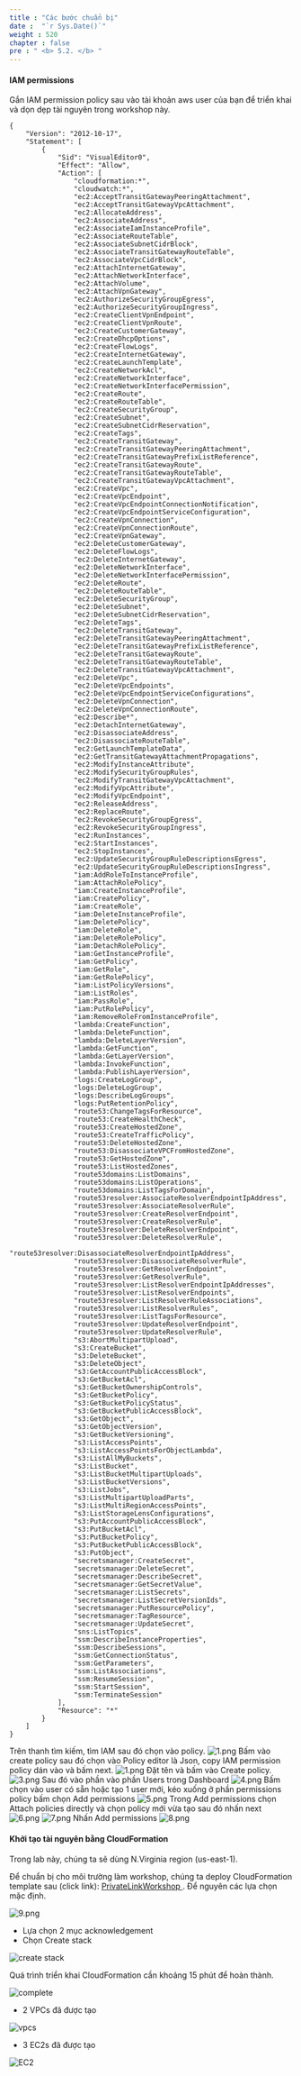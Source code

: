 ```yaml
---
title : "Các bước chuẩn bị"
date :  "`r Sys.Date()`" 
weight : 520
chapter : false
pre : " <b> 5.2. </b> "
---
```


#### IAM permissions
Gắn IAM permission policy sau vào tài khoản aws user của bạn để triển khai và dọn dẹp tài nguyên trong workshop này.
```
{
    "Version": "2012-10-17",
    "Statement": [
        {
            "Sid": "VisualEditor0",
            "Effect": "Allow",
            "Action": [
                "cloudformation:*",
                "cloudwatch:*",
                "ec2:AcceptTransitGatewayPeeringAttachment",
                "ec2:AcceptTransitGatewayVpcAttachment",
                "ec2:AllocateAddress",
                "ec2:AssociateAddress",
                "ec2:AssociateIamInstanceProfile",
                "ec2:AssociateRouteTable",
                "ec2:AssociateSubnetCidrBlock",
                "ec2:AssociateTransitGatewayRouteTable",
                "ec2:AssociateVpcCidrBlock",
                "ec2:AttachInternetGateway",
                "ec2:AttachNetworkInterface",
                "ec2:AttachVolume",
                "ec2:AttachVpnGateway",
                "ec2:AuthorizeSecurityGroupEgress",
                "ec2:AuthorizeSecurityGroupIngress",
                "ec2:CreateClientVpnEndpoint",
                "ec2:CreateClientVpnRoute",
                "ec2:CreateCustomerGateway",
                "ec2:CreateDhcpOptions",
                "ec2:CreateFlowLogs",
                "ec2:CreateInternetGateway",
                "ec2:CreateLaunchTemplate",
                "ec2:CreateNetworkAcl",
                "ec2:CreateNetworkInterface",
                "ec2:CreateNetworkInterfacePermission",
                "ec2:CreateRoute",
                "ec2:CreateRouteTable",
                "ec2:CreateSecurityGroup",
                "ec2:CreateSubnet",
                "ec2:CreateSubnetCidrReservation",
                "ec2:CreateTags",
                "ec2:CreateTransitGateway",
                "ec2:CreateTransitGatewayPeeringAttachment",
                "ec2:CreateTransitGatewayPrefixListReference",
                "ec2:CreateTransitGatewayRoute",
                "ec2:CreateTransitGatewayRouteTable",
                "ec2:CreateTransitGatewayVpcAttachment",
                "ec2:CreateVpc",
                "ec2:CreateVpcEndpoint",
                "ec2:CreateVpcEndpointConnectionNotification",
                "ec2:CreateVpcEndpointServiceConfiguration",
                "ec2:CreateVpnConnection",
                "ec2:CreateVpnConnectionRoute",
                "ec2:CreateVpnGateway",
                "ec2:DeleteCustomerGateway",
                "ec2:DeleteFlowLogs",
                "ec2:DeleteInternetGateway",
                "ec2:DeleteNetworkInterface",
                "ec2:DeleteNetworkInterfacePermission",
                "ec2:DeleteRoute",
                "ec2:DeleteRouteTable",
                "ec2:DeleteSecurityGroup",
                "ec2:DeleteSubnet",
                "ec2:DeleteSubnetCidrReservation",
                "ec2:DeleteTags",
                "ec2:DeleteTransitGateway",
                "ec2:DeleteTransitGatewayPeeringAttachment",
                "ec2:DeleteTransitGatewayPrefixListReference",
                "ec2:DeleteTransitGatewayRoute",
                "ec2:DeleteTransitGatewayRouteTable",
                "ec2:DeleteTransitGatewayVpcAttachment",
                "ec2:DeleteVpc",
                "ec2:DeleteVpcEndpoints",
                "ec2:DeleteVpcEndpointServiceConfigurations",
                "ec2:DeleteVpnConnection",
                "ec2:DeleteVpnConnectionRoute",
                "ec2:Describe*",
                "ec2:DetachInternetGateway",
                "ec2:DisassociateAddress",
                "ec2:DisassociateRouteTable",
                "ec2:GetLaunchTemplateData",
                "ec2:GetTransitGatewayAttachmentPropagations",
                "ec2:ModifyInstanceAttribute",
                "ec2:ModifySecurityGroupRules",
                "ec2:ModifyTransitGatewayVpcAttachment",
                "ec2:ModifyVpcAttribute",
                "ec2:ModifyVpcEndpoint",
                "ec2:ReleaseAddress",
                "ec2:ReplaceRoute",
                "ec2:RevokeSecurityGroupEgress",
                "ec2:RevokeSecurityGroupIngress",
                "ec2:RunInstances",
                "ec2:StartInstances",
                "ec2:StopInstances",
                "ec2:UpdateSecurityGroupRuleDescriptionsEgress",
                "ec2:UpdateSecurityGroupRuleDescriptionsIngress",
                "iam:AddRoleToInstanceProfile",
                "iam:AttachRolePolicy",
                "iam:CreateInstanceProfile",
                "iam:CreatePolicy",
                "iam:CreateRole",
                "iam:DeleteInstanceProfile",
                "iam:DeletePolicy",
                "iam:DeleteRole",
                "iam:DeleteRolePolicy",
                "iam:DetachRolePolicy",
                "iam:GetInstanceProfile",
                "iam:GetPolicy",
                "iam:GetRole",
                "iam:GetRolePolicy",
                "iam:ListPolicyVersions",
                "iam:ListRoles",
                "iam:PassRole",
                "iam:PutRolePolicy",
                "iam:RemoveRoleFromInstanceProfile",
                "lambda:CreateFunction",
                "lambda:DeleteFunction",
                "lambda:DeleteLayerVersion",
                "lambda:GetFunction",
                "lambda:GetLayerVersion",
                "lambda:InvokeFunction",
                "lambda:PublishLayerVersion",
                "logs:CreateLogGroup",
                "logs:DeleteLogGroup",
                "logs:DescribeLogGroups",
                "logs:PutRetentionPolicy",
                "route53:ChangeTagsForResource",
                "route53:CreateHealthCheck",
                "route53:CreateHostedZone",
                "route53:CreateTrafficPolicy",
                "route53:DeleteHostedZone",
                "route53:DisassociateVPCFromHostedZone",
                "route53:GetHostedZone",
                "route53:ListHostedZones",
                "route53domains:ListDomains",
                "route53domains:ListOperations",
                "route53domains:ListTagsForDomain",
                "route53resolver:AssociateResolverEndpointIpAddress",
                "route53resolver:AssociateResolverRule",
                "route53resolver:CreateResolverEndpoint",
                "route53resolver:CreateResolverRule",
                "route53resolver:DeleteResolverEndpoint",
                "route53resolver:DeleteResolverRule",
                "route53resolver:DisassociateResolverEndpointIpAddress",
                "route53resolver:DisassociateResolverRule",
                "route53resolver:GetResolverEndpoint",
                "route53resolver:GetResolverRule",
                "route53resolver:ListResolverEndpointIpAddresses",
                "route53resolver:ListResolverEndpoints",
                "route53resolver:ListResolverRuleAssociations",
                "route53resolver:ListResolverRules",
                "route53resolver:ListTagsForResource",
                "route53resolver:UpdateResolverEndpoint",
                "route53resolver:UpdateResolverRule",
                "s3:AbortMultipartUpload",
                "s3:CreateBucket",
                "s3:DeleteBucket",
                "s3:DeleteObject",
                "s3:GetAccountPublicAccessBlock",
                "s3:GetBucketAcl",
                "s3:GetBucketOwnershipControls",
                "s3:GetBucketPolicy",
                "s3:GetBucketPolicyStatus",
                "s3:GetBucketPublicAccessBlock",
                "s3:GetObject",
                "s3:GetObjectVersion",
                "s3:GetBucketVersioning",
                "s3:ListAccessPoints",
                "s3:ListAccessPointsForObjectLambda",
                "s3:ListAllMyBuckets",
                "s3:ListBucket",
                "s3:ListBucketMultipartUploads",
                "s3:ListBucketVersions",
                "s3:ListJobs",
                "s3:ListMultipartUploadParts",
                "s3:ListMultiRegionAccessPoints",
                "s3:ListStorageLensConfigurations",
                "s3:PutAccountPublicAccessBlock",
                "s3:PutBucketAcl",
                "s3:PutBucketPolicy",
                "s3:PutBucketPublicAccessBlock",
                "s3:PutObject",
                "secretsmanager:CreateSecret",
                "secretsmanager:DeleteSecret",
                "secretsmanager:DescribeSecret",
                "secretsmanager:GetSecretValue",
                "secretsmanager:ListSecrets",
                "secretsmanager:ListSecretVersionIds",
                "secretsmanager:PutResourcePolicy",
                "secretsmanager:TagResource",
                "secretsmanager:UpdateSecret",
                "sns:ListTopics",
                "ssm:DescribeInstanceProperties",
                "ssm:DescribeSessions",
                "ssm:GetConnectionStatus",
                "ssm:GetParameters",
                "ssm:ListAssociations",
                "ssm:ResumeSession",
                "ssm:StartSession",
                "ssm:TerminateSession"
            ],
            "Resource": "*"
        }
    ]
}

```
Trên thanh tìm kiếm, tìm IAM sau đó chọn vào policy.
![1.png](/images/5-Workshop/5.2-Prerequisite/2.png)
Bấm vào create policy sau đó chọn vào Policy editor là Json, copy IAM permission policy dán vào và bấm next.
![1.png](/images/5-Workshop/5.2-Prerequisite/1.png)
Đặt tên và bấm vào Create policy.
![3.png](/images/5-Workshop/5.2-Prerequisite/3.png)
Sau đó vào phần vào phần Users trong Dashboard 
![4.png](/images/5-Workshop/5.2-Prerequisite/4.png)
Bấm chọn vào user có sẵn hoặc tạo 1 user mới, kéo xuống ở phần permissions policy bấm chọn Add permissions
![5.png](/images/5-Workshop/5.2-Prerequisite/5.png)
Trong Add permissions chọn Attach policies directly và chọn policy mới vừa tạo sau đó nhấn next
![6.png](/images/5-Workshop/5.2-Prerequisite/6.png)
![7.png](/images/5-Workshop/5.2-Prerequisite/7.png)
Nhấn Add permissions
![8.png](/images/5-Workshop/5.2-Prerequisite/8.png)
#### Khởi tạo tài nguyên bằng CloudFormation

Trong lab này, chúng ta sẽ dùng N.Virginia region (us-east-1).

Để chuẩn bị cho môi trường làm workshop, chúng ta deploy CloudFormation template sau (click link): [PrivateLinkWorkshop ](https://us-east-1.console.aws.amazon.com/cloudformation/home?region=us-east-1#/stacks/quickcreate?templateURL=https://s3.us-east-1.amazonaws.com/reinvent-endpoints-builders-session/Nested.yaml&stackName=PLCloudSetup). Để nguyên các lựa chọn mặc định.

![9.png](/images/5-Workshop/5.2-Prerequisite/9.png)

+ Lựa chọn 2 mục acknowledgement 
+ Chọn Create stack

![create stack](/images/5-Workshop/5.2-Prerequisite/10.png)

Quá trình triển khai CloudFormation cần khoảng 15 phút để hoàn thành.

![complete](/images/5-Workshop/5.2-Prerequisite/11.png)

+ 2 VPCs đã được tạo

![vpcs](/images/5-Workshop/5.2-Prerequisite/12.png)

+ 3 EC2s đã được tạo

![EC2](/images/5-Workshop/5.2-Prerequisite/13.png)